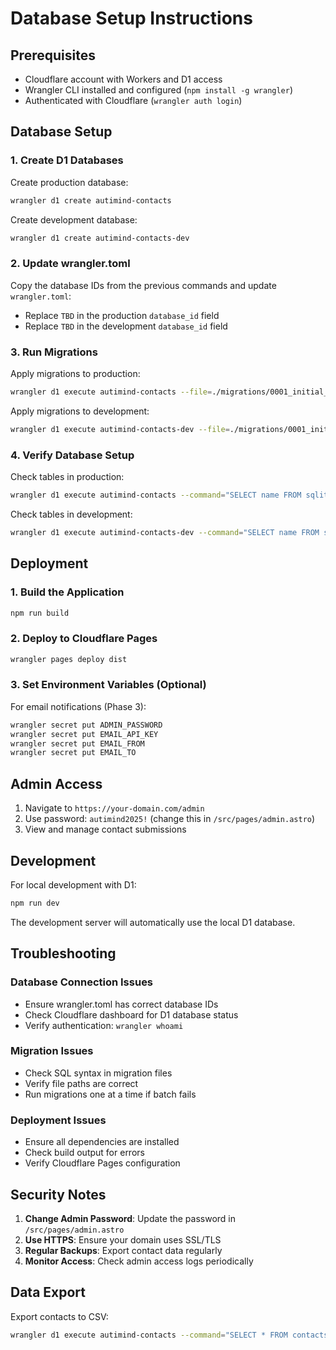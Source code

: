 # Database Setup Instructions

## Prerequisites
- Cloudflare account with Workers and D1 access
- Wrangler CLI installed and configured (`npm install -g wrangler`)
- Authenticated with Cloudflare (`wrangler auth login`)

## Database Setup

### 1. Create D1 Databases

Create production database:
```bash
wrangler d1 create autimind-contacts
```

Create development database:
```bash
wrangler d1 create autimind-contacts-dev
```

### 2. Update wrangler.toml

Copy the database IDs from the previous commands and update `wrangler.toml`:
- Replace `TBD` in the production `database_id` field
- Replace `TBD` in the development `database_id` field

### 3. Run Migrations

Apply migrations to production:
```bash
wrangler d1 execute autimind-contacts --file=./migrations/0001_initial_contacts_table.sql
```

Apply migrations to development:
```bash
wrangler d1 execute autimind-contacts-dev --file=./migrations/0001_initial_contacts_table.sql
```

### 4. Verify Database Setup

Check tables in production:
```bash
wrangler d1 execute autimind-contacts --command="SELECT name FROM sqlite_master WHERE type='table';"
```

Check tables in development:
```bash
wrangler d1 execute autimind-contacts-dev --command="SELECT name FROM sqlite_master WHERE type='table';"
```

## Deployment

### 1. Build the Application
```bash
npm run build
```

### 2. Deploy to Cloudflare Pages
```bash
wrangler pages deploy dist
```

### 3. Set Environment Variables (Optional)

For email notifications (Phase 3):
```bash
wrangler secret put ADMIN_PASSWORD
wrangler secret put EMAIL_API_KEY
wrangler secret put EMAIL_FROM
wrangler secret put EMAIL_TO
```

## Admin Access

1. Navigate to `https://your-domain.com/admin`
2. Use password: `autimind2025!` (change this in `/src/pages/admin.astro`)
3. View and manage contact submissions

## Development

For local development with D1:
```bash
npm run dev
```

The development server will automatically use the local D1 database.

## Troubleshooting

### Database Connection Issues
- Ensure wrangler.toml has correct database IDs
- Check Cloudflare dashboard for D1 database status
- Verify authentication: `wrangler whoami`

### Migration Issues
- Check SQL syntax in migration files
- Verify file paths are correct
- Run migrations one at a time if batch fails

### Deployment Issues
- Ensure all dependencies are installed
- Check build output for errors
- Verify Cloudflare Pages configuration

## Security Notes

1. **Change Admin Password**: Update the password in `/src/pages/admin.astro`
2. **Use HTTPS**: Ensure your domain uses SSL/TLS
3. **Regular Backups**: Export contact data regularly
4. **Monitor Access**: Check admin access logs periodically

## Data Export

Export contacts to CSV:
```bash
wrangler d1 execute autimind-contacts --command="SELECT * FROM contacts;" --output=csv
```